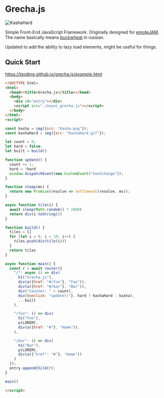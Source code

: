 # Grecha.js

![KashaHard](KashaHard.gif)

Simple Front-End JavaScript Framework. Originally designed for [emoteJAM](https://github.com/tsoding/emoteJAM). The name basically means [buckwheat](https://en.wikipedia.org/wiki/Buckwheat) in russian.

Updated to add the ability to lazy load elements, might be useful for things.

## Quick Start

https://tsoding.github.io/grecha.js/example.html

```html
<!DOCTYPE html>
<html>
  <head><title>Grecha.js</title></head>
  <body>
    <div id="entry"></div>
    <script src="./async_grecha.js"></script>
  </body>
</html>
<script>

const kasha = img({src: "Kasha.png"});
const kashaHard = img({src: "KashaHard.gif"});

let count = 0;
let hard = false;
let built = build()

function update() {
  count += 1;
  hard = !hard
  window.dispatchEvent(new CustomEvent("hashchange"));
}

function sleep(ms) {
  return new Promise(resolve => setTimeout(resolve, ms));
}

async function tile(i) {
  await sleep(Math.random() * 2000)
  return div(i.toString())
}

function build() {
  tiles = []
  for (let i = 0; i < 10; i++) {
    tiles.push(div(tile(i)))
  }
  return tiles
}

async function main() { 
  const r = await router({
    "/": async () => div(
      h1("Grecha.js"),
      div(a({href: "#/foo"}, "Foo")),
      div(a({href: "#/bar"}, "Bar")),
      div("Counter: " + count),
      div({onclick: "update()"}, hard ? kashaHard : kasha),
      ...built
    ),

    "/foo": () => div(
      h1("Foo"),
      p(LOREM),
      div(a({href: "#"}, "Home")),
    ),

    "/bar": () => div(
      h1("Bar"),
      p(LOREM),
      div(a({"href": "#"}, "Home"))
    )
  });
  entry.appendChild(r);
}

main()

</script>
```

